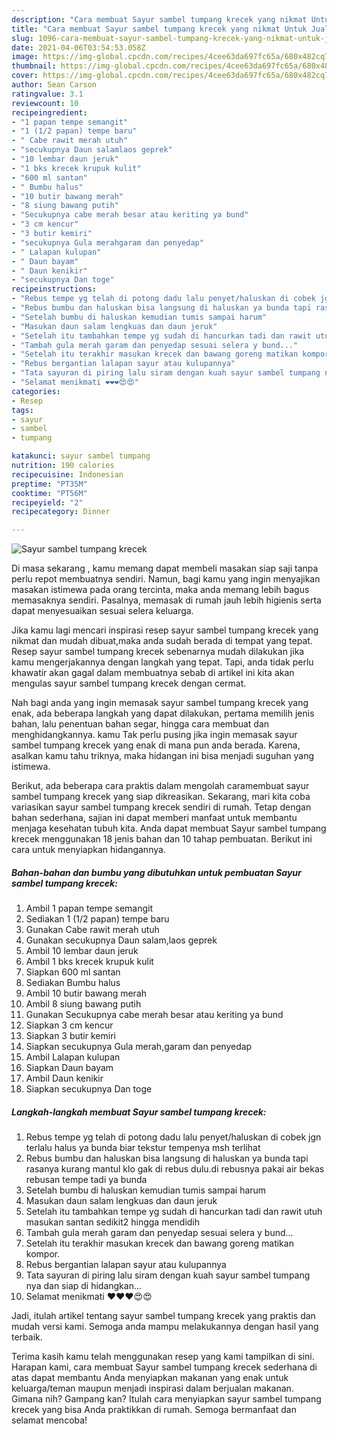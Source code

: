 ```yaml
---
description: "Cara membuat Sayur sambel tumpang krecek yang nikmat Untuk Jualan"
title: "Cara membuat Sayur sambel tumpang krecek yang nikmat Untuk Jualan"
slug: 1096-cara-membuat-sayur-sambel-tumpang-krecek-yang-nikmat-untuk-jualan
date: 2021-04-06T03:54:53.058Z
image: https://img-global.cpcdn.com/recipes/4cee63da697fc65a/680x482cq70/sayur-sambel-tumpang-krecek-foto-resep-utama.jpg
thumbnail: https://img-global.cpcdn.com/recipes/4cee63da697fc65a/680x482cq70/sayur-sambel-tumpang-krecek-foto-resep-utama.jpg
cover: https://img-global.cpcdn.com/recipes/4cee63da697fc65a/680x482cq70/sayur-sambel-tumpang-krecek-foto-resep-utama.jpg
author: Sean Carson
ratingvalue: 3.1
reviewcount: 10
recipeingredient:
- "1 papan tempe semangit"
- "1 (1/2 papan) tempe baru"
- " Cabe rawit merah utuh"
- "secukupnya Daun salamlaos geprek"
- "10 lembar daun jeruk"
- "1 bks krecek krupuk kulit"
- "600 ml santan"
- " Bumbu halus"
- "10 butir bawang merah"
- "8 siung bawang putih"
- "Secukupnya cabe merah besar atau keriting ya bund"
- "3 cm kencur"
- "3 butir kemiri"
- "secukupnya Gula merahgaram dan penyedap"
- " Lalapan kulupan"
- " Daun bayam"
- " Daun kenikir"
- "secukupnya Dan toge"
recipeinstructions:
- "Rebus tempe yg telah di potong dadu lalu penyet/haluskan di cobek jgn terlalu halus ya bunda biar tekstur tempenya msh terlihat"
- "Rebus bumbu dan haluskan bisa langsung di haluskan ya bunda tapi rasanya kurang mantul klo gak di rebus dulu.di rebusnya pakai air bekas rebusan tempe tadi ya bunda"
- "Setelah bumbu di haluskan kemudian tumis sampai harum"
- "Masukan daun salam lengkuas dan daun jeruk"
- "Setelah itu tambahkan tempe yg sudah di hancurkan tadi dan rawit utuh masukan santan sedikit2 hingga mendidih"
- "Tambah gula merah garam dan penyedap sesuai selera y bund..."
- "Setelah itu terakhir masukan krecek dan bawang goreng matikan kompor."
- "Rebus bergantian lalapan sayur atau kulupannya"
- "Tata sayuran di piring lalu siram dengan kuah sayur sambel tumpang nya dan siap di hidangkan..."
- "Selamat menikmati ❤️❤️❤️😍😍"
categories:
- Resep
tags:
- sayur
- sambel
- tumpang

katakunci: sayur sambel tumpang 
nutrition: 190 calories
recipecuisine: Indonesian
preptime: "PT35M"
cooktime: "PT56M"
recipeyield: "2"
recipecategory: Dinner

---
```



![Sayur sambel tumpang krecek](https://img-global.cpcdn.com/recipes/4cee63da697fc65a/680x482cq70/sayur-sambel-tumpang-krecek-foto-resep-utama.jpg)

Di masa  sekarang , kamu memang dapat membeli masakan siap saji tanpa perlu repot membuatnya sendiri. Namun, bagi kamu yang ingin menyajikan masakan istimewa pada orang tercinta, maka anda memang lebih bagus memasaknya sendiri. Pasalnya, memasak di rumah jauh lebih higienis serta dapat menyesuaikan sesuai selera keluarga.

Jika kamu lagi mencari inspirasi resep sayur sambel tumpang krecek yang nikmat dan mudah dibuat,maka anda sudah berada di tempat yang tepat. Resep sayur sambel tumpang krecek  sebenarnya mudah dilakukan jika kamu mengerjakannya dengan langkah yang tepat. Tapi, anda tidak perlu khawatir akan gagal dalam membuatnya 
sebab di artikel ini kita akan mengulas sayur sambel tumpang krecek dengan cermat.  



Nah bagi anda yang ingin memasak sayur sambel tumpang krecek yang enak, ada beberapa langkah yang dapat dilakukan, pertama memilih jenis bahan, lalu penentuan bahan segar, hingga cara membuat dan menghidangkannya. kamu Tak perlu pusing jika ingin memasak sayur sambel tumpang krecek yang enak di mana pun anda berada. Karena, asalkan kamu  tahu triknya, maka hidangan ini bisa menjadi suguhan yang istimewa.

Berikut, ada beberapa cara praktis  dalam mengolah caramembuat sayur sambel tumpang krecek yang siap dikreasikan. Sekarang, mari kita coba variasikan sayur sambel tumpang krecek sendiri di rumah. Tetap dengan bahan sederhana, sajian ini dapat memberi manfaat untuk membantu menjaga kesehatan tubuh kita. Anda dapat membuat Sayur sambel tumpang krecek menggunakan 18 jenis bahan dan 10 tahap pembuatan. Berikut ini cara untuk menyiapkan hidangannya.

<!--inarticleads1-->

##### Bahan-bahan dan bumbu yang dibutuhkan untuk pembuatan Sayur sambel tumpang krecek:

1. Ambil 1 papan tempe semangit
1. Sediakan 1 (1/2 papan) tempe baru
1. Gunakan  Cabe rawit merah utuh
1. Gunakan secukupnya Daun salam,laos geprek
1. Ambil 10 lembar daun jeruk
1. Ambil 1 bks krecek krupuk kulit
1. Siapkan 600 ml santan
1. Sediakan  Bumbu halus
1. Ambil 10 butir bawang merah
1. Ambil 8 siung bawang putih
1. Gunakan Secukupnya cabe merah besar atau keriting ya bund
1. Siapkan 3 cm kencur
1. Siapkan 3 butir kemiri
1. Siapkan secukupnya Gula merah,garam dan penyedap
1. Ambil  Lalapan kulupan
1. Siapkan  Daun bayam
1. Ambil  Daun kenikir
1. Siapkan secukupnya Dan toge




<!--inarticleads2-->

##### Langkah-langkah membuat Sayur sambel tumpang krecek:

1. Rebus tempe yg telah di potong dadu lalu penyet/haluskan di cobek jgn terlalu halus ya bunda biar tekstur tempenya msh terlihat
1. Rebus bumbu dan haluskan bisa langsung di haluskan ya bunda tapi rasanya kurang mantul klo gak di rebus dulu.di rebusnya pakai air bekas rebusan tempe tadi ya bunda
1. Setelah bumbu di haluskan kemudian tumis sampai harum
1. Masukan daun salam lengkuas dan daun jeruk
1. Setelah itu tambahkan tempe yg sudah di hancurkan tadi dan rawit utuh masukan santan sedikit2 hingga mendidih
1. Tambah gula merah garam dan penyedap sesuai selera y bund...
1. Setelah itu terakhir masukan krecek dan bawang goreng matikan kompor.
1. Rebus bergantian lalapan sayur atau kulupannya
1. Tata sayuran di piring lalu siram dengan kuah sayur sambel tumpang nya dan siap di hidangkan...
1. Selamat menikmati ❤️❤️❤️😍😍




Jadi, itulah artikel tentang  sayur sambel tumpang krecek  yang praktis dan mudah versi kami. Semoga anda mampu melakukannya dengan hasil yang terbaik. 

Terima kasih kamu telah menggunakan resep yang kami tampilkan di sini. Harapan kami, cara membuat  Sayur sambel tumpang krecek sederhana di atas dapat membantu Anda menyiapkan makanan yang enak untuk keluarga/teman maupun menjadi inspirasi dalam berjualan makanan. Gimana nih? Gampang kan? Itulah cara menyiapkan sayur sambel tumpang krecek yang bisa Anda praktikkan di rumah. Semoga bermanfaat dan selamat mencoba!

